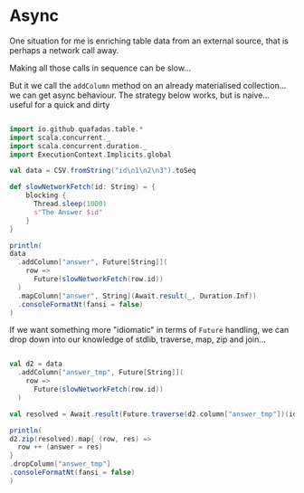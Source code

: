 # Async

One situation for me is enriching table data from an external source, that is perhaps a network call away. 

Making all those calls in sequence can be slow... 

But it we call the `addColumn` method on an already materialised collection... we can get async behaviour. The strategy below works, but is naive... useful for a quick and dirty

```scala mdoc

import io.github.quafadas.table.*
import scala.concurrent._  
import scala.concurrent.duration._  
import ExecutionContext.Implicits.global 

val data = CSV.fromString("id\n1\n2\n3").toSeq

def slowNetworkFetch(id: String) = {
    blocking {
      Thread.sleep(1000)
      s"The Answer $id"
    }
}

println(
data
  .addColumn["answer", Future[String]](
    row => 
      Future(slowNetworkFetch(row.id))
  )
  .mapColumn["answer", String](Await.result(_, Duration.Inf))
  .consoleFormatNt(fansi = false)
)
```

If we want something more "idiomatic" in terms of `Future` handling, we can drop down into our knowledge of stdlib, traverse, map, zip and join...

```scala mdoc

val d2 = data
  .addColumn["answer_tmp", Future[String]](
    row => 
      Future(slowNetworkFetch(row.id))
  )

val resolved = Await.result(Future.traverse(d2.column["answer_tmp"])(identity), Duration.Inf)

println(
d2.zip(resolved).map{ (row, res) => 
  row ++ (answer = res)
}
.dropColumn["answer_tmp"]
.consoleFormatNt(fansi = false)
)
```
